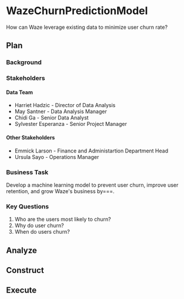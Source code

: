 # WazeChurnPredictionModel
How can Waze leverage existing data to minimize user churn rate?

## Plan
### Background

### Stakeholders

#### Data Team
* Harriet Hadzic - Director of Data Analysis
* May Santner - Data Analysis Manager
* Chidi Ga - Senior Data Analyst
* Sylvester Esperanza - Senior Project Manager

#### Other Stakeholders
* Emmick Larson - Finance and Administartion Department Head
* Ursula Sayo - Operations Manager

### Business Task
Develop a machine learning model to prevent user churn, improve user retention, and grow Waze's business by===.

### Key Questions
1. Who are the users most likely to churn?
2. Why do user churn?
3. When do users churn?

## Analyze

## Construct

## Execute
